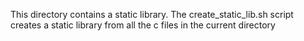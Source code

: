 This directory contains a static library.
The create_static_lib.sh script creates a static library from all the c files in the current directory
